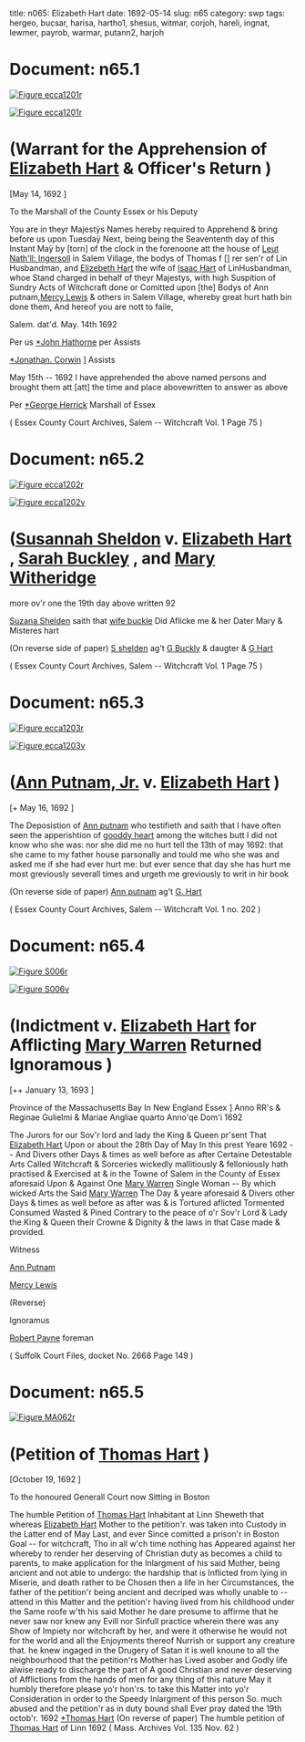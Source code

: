 title: n065: Elizabeth Hart
date: 1692-05-14
slug: n65
category: swp
tags: hergeo, bucsar, harisa, hartho1, shesus, witmar, corjoh, hareli, ingnat, lewmer, payrob, warmar, putann2, harjoh




<div markdown class="doc" id="n65.1">

# Document: n65.1



<span markdown class="figure">[![Figure ecca1201r](archives/ecca/thumb/ecca1201r.jpg)](archives/ecca/large/ecca1201r.jpg)</span>



<span markdown class="figure">[![Figure ecca1201r](archives/ecca/thumb/ecca1201r.jpg)](archives/ecca/large/ecca1201r.jpg)</span>


# (Warrant for the Apprehension of [Elizabeth Hart](/tag/hareli.html) & Officer's Return )

[May 14, 1692 ]

To the Marshall of the County Essex or his Deputy 

You are in theyr Majestÿs Names hereby required to Apprehend & bring before us upon Tuesdaÿ Next, being being the Seavententh day of this Instant Maÿ by [torn] of the clock in the forenoone att the house of [Leut Nath'll: Ingersoll](/tag/ingnat.html) in Salem Village, the bodys of Thomas f [] rer sen'r of Lin Husbandman, and [Elizebeth Hart](/tag/hareli.html) the wife of [Isaac Hart](/tag/harisa.html) of LinHusbandman, whoe Stand charged in behalf of theyr Majestys, with high Suspition of Sundry Acts of Witchcraft done or Comitted upon [the] Bodys of Ann putnam,[Mercy Lewis](/tag/lewmer.html) & others in Salem Village, whereby great hurt hath bin done them, And hereof you are nott to faile,

Salem.  dat'd. May. 14th 1692 

Per us [*John Hathorne](/tag/harjoh.html) per Assists

[*Jonathan. Corwin](/tag/corjoh.html) ] Assists

May 15th -- 1692  I have apprehended the above named persons and brought them att [att] the time and place abovewritten to answer as above

Per [*George Herrick](/tag/hergeo.html) Marshall of Essex

( Essex County Court Archives, Salem -- Witchcraft Vol. 1 Page 75 )


</div>



<div markdown class="doc" id="n65.2">

# Document: n65.2



<span markdown class="figure">[![Figure ecca1202r](archives/ecca/thumb/ecca1202r.jpg)](archives/ecca/large/ecca1202r.jpg)</span>



<span markdown class="figure">[![Figure ecca1202v](archives/ecca/thumb/ecca1202v.jpg)](archives/ecca/large/ecca1202v.jpg)</span>


# ([Susannah Sheldon](/tag/shesus.html) v. [Elizabeth Hart](/tag/hareli.html) , [Sarah Buckley](/tag/bucsar.html) , and [Mary Witheridge](/tag/witmar.html)

more ov'r one the 19th day above written 92 

[Suzana Shelden](/tag/shesus.html) saith that [wife buckle](/tag/bucsar.html) Did Aflicke me & her Dater Mary & Misteres hart

(On reverse side of paper) [S shelden](/tag/shesus.html) ag't [G Buckly](/tag/bucsar.html) & daugter & [G Hart](/tag/hareli.html)

( Essex County Court Archives, Salem -- Witchcraft Vol. 1 Page 75 )


</div>



<div markdown class="doc" id="n65.3">

# Document: n65.3



<span markdown class="figure">[![Figure ecca1203r](archives/ecca/thumb/ecca1203r.jpg)](archives/ecca/large/ecca1203r.jpg)</span>



<span markdown class="figure">[![Figure ecca1203v](archives/ecca/thumb/ecca1203v.jpg)](archives/ecca/large/ecca1203v.jpg)</span>


# ([Ann Putnam, Jr.](/tag/putann2.html) v. [Elizabeth Hart](/tag/hareli.html) )

[+ May 16, 1692 ]

The Deposistion of [Ann putnam](/tag/putann2.html) who testifieth and saith that I have often seen the apperishtion of [gooddy heart](/tag/hareli.html) among the witches butt I did not know who she was: nor she did me no hurt tell the 13th of may 1692: that she came to my father house parsonally and tould me who she was and asked me if she had ever hurt me: but ever sence that day she has hurt me most greviously severall times and urgeth me greviously to writ in hir book

(On reverse side of paper) [Ann putnam](/tag/putann2.html) ag't [G. Hart](/tag/hareli.html)

( Essex County Court Archives, Salem -- Witchcraft Vol. 1 no. 202 )


</div>



<div markdown class="doc" id="n65.4">

# Document: n65.4



<span markdown class="figure">[![Figure S006r](archives/Suffolk/small/S006A.jpg)](archives/Suffolk/large/S006A.jpg)</span>



<span markdown class="figure">[![Figure S006v](archives/Suffolk/small/S006B.jpg)](archives/Suffolk/large/S006B.jpg)</span>


# (Indictment v. [Elizabeth Hart](/tag/hareli.html) for Afflicting [Mary Warren](/tag/warmar.html) Returned Ignoramous )

[++ January 13, 1693 ]

 Province of the Massachusetts Bay In New England Essex ] Anno RR's & Reginae Gulielmi & Mariae Angliae quarto Anno'qe Dom'i 1692

The Jurors for our Sov'r lord and lady the King & Queen pr'sent That [Elizabeth Hart](/tag/hareli.html) Upon or about the 28th Day of May In this prest Yeare 1692 -- And Divers other Days & times as well before as after Certaine Detestable Arts Called Witchcraft & Sorceries wickedly mallitiously & felloniously hath practised & Exercised at & in the Towne of Salem in the County of Essex aforesaid Upon &  Against One [Mary Warren](/tag/warmar.html) Single Woman -- By which wicked Arts the Said [Mary Warren](/tag/warmar.html) The Day & yeare aforesaid & Divers other Days & times as well before as after was & is Tortured aflicted Tormented Consumed Wasted & Pined Contrary to the peace of o'r Sov'r Lord & Lady the King & Queen their Crowne & Dignity & the laws in that Case made & provided.

Witness 

[Ann Putnam](/tag/putann2.html)

[Mercy Lewis](/tag/lewmer.html)

(Reverse) 

Ignoramus 

[Robert Payne](/tag/payrob.html) foreman

( Suffolk Court Files, docket No. 2668 Page 149 )


</div>



<div markdown class="doc" id="n65.5">

# Document: n65.5



<span markdown class="figure">[![Figure MA062r](archives/MA135/small/MA062r.jpg)](archives/MA135/large/MA062r.jpg)</span>


# (Petition of [Thomas Hart](/tag/hartho1.html) )

[October 19, 1692 ]

To the honoured Generall Court now Sitting in Boston

The humble Petition of [Thomas Hart](/tag/hartho1.html) Inhabitant at Linn Sheweth  that whereas [Elizabeth Hart](/tag/hareli.html) Mother to the petition'r. was taken into Custody in the Latter end of May Last, and ever Since comitted a prison'r in Boston Goal -- for witchcraft, Tho in all w'ch time nothing has Appeared against her whereby to render her deserving of Christian duty as becomes a child to parents, to make application for the Inlargment of his said Mother, being ancient and not able to undergo: the hardship that is Inflicted from lying in Miserie, and death rather to be Chosen then a life in her Circumstances, the father of the petition'r being ancient and decriped was wholly unable to -- attend in this Matter and the petition'r having lived from his childhood under the Same roofe w'th his said Mother he dare presume to affirme that he never saw nor knew any Evill nor Sinfull practice wherein there was any Show of Impiety nor witchcraft by her, and were it otherwise he would not for the world and all the Enjoyments thereof  Nurrish or support any creature that. he knew ingaged in the Drugery of Satan it is well knoune to all the neighbourhood that the petition'rs Mother has Lived asober and Godly life alwise ready to discharge the part of A good Christian and never deserving of Afflictions from the hands of men for any thing of this nature May it humbly therefore please yo'r hon'rs. to take this Matter into yo'r Consideration in order to the Speedy Inlargment of this person So. much abused and the petition'r as in duty bound shall Ever pray
dated the 19th octob'r. 1692  [*Thomas Hart](/tag/hartho1.html) (On reverse of paper) The humble petition of [Thomas Hart](/tag/hartho1.html) of Linn 1692 ( Mass. Archives Vol. 135 Nov. 62 )

</div>

